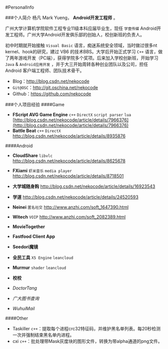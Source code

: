 #PersonalInfo

###个人简介
杨凡 Mark Yueng， **Android开发工程师** 。

广州大学计算机学院软件工程专业11级本科应届毕业生，现任 `学壹传媒` Android开发工程师。广州大学Android开发俱乐部的创始人，校创新班的负责人。

初中时期就开始接触 `Visual Basic` 语言，痴迷系统安全领域，当时做过很多nt kernel、hook的研究，建过 VB6 的技术BBS。大学后开始正式学习 `C++` 语言，做了两年游戏开发（PC端），获得学院多个奖项。后来加入学校创新班，开始学习 `Java` & `Android应用开发` ，并于大三开始周转各种创业团队以及公司，担任 Android 客户端工程师、团队技术骨干。

- Blog：http://blog.csdn.net/nekocode 
- `Git@OSC`：http://git.oschina.net/nekocode 
- Github：https://github.com/nekocode 


###个人项目经验
####Game
- **FScript AVG Game Engine** `c++` `DirectX` `script parser` `lua`
[http://blog.csdn.net/nekocode/article/details/7966376](http://blog.csdn.net/nekocode/article/details/7966376)
- **Battle Beat** `c++` `DirectX`
http://blog.csdn.net/nekocode/article/details/8935876

####Android
- **CloudShare** `libvlc`
http://blog.csdn.net/nekocode/article/details/8625678
- **FXiami** `虾米音乐` `media player`
http://blog.csdn.net/nekocode/article/details/8718501
- **大学城随身购**
http://blog.csdn.net/nekocode/article/details/16923543
- **学道**
http://blog.csdn.net/nekocode/article/details/24520593
- **Neinei** `匿名社交`
http://www.anzhi.com/soft_1647390.html
- **Witech** `VOIP`
http://www.anzhi.com/soft_2082389.html
- **MovieTogether**
- **Fastfood Client App**
- **Seedori魔镜**
- **全民工具** `X5 Engine` `leancloud`
- **Murmur** `shader` `leancloud`
- **校校**


- *DoctorTang*
- *广大图书查询*
- *WuhuiMail*



####Other
- Taskiller `c++`：提取每个进程crc32特征码，并维护黑名单列表。每20秒检测一次并强制结束黑名单内进程。
- cxi `c++`：批处理带Mask灰度块的图形文件，转换为带alpha通道的png文件。


